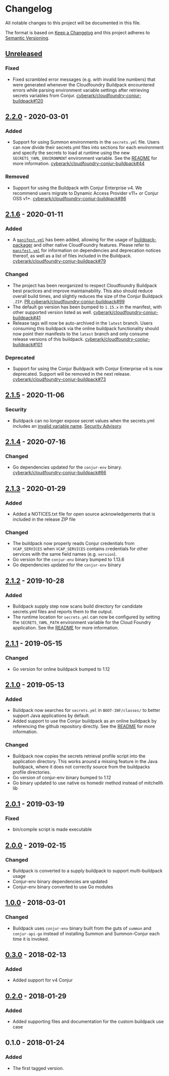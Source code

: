 # Changelog
All notable changes to this project will be documented in this file.

The format is based on [Keep a Changelog](http://keepachangelog.com/en/1.0.0/)
and this project adheres to [Semantic Versioning](http://semver.org/spec/v2.0.0.html).

## [Unreleased]

### Fixed
- Fixed scrambled error messages (e.g. with invalid line numbers) that were
  generated whenever the Cloudfoundry Buildpack encountered errors while
  parsing environment variable settings after retrieving secrets variables
  from Conjur.
  [cyberark/cloudfoundry-conjur-buildpack#120](https://github.com/cyberark/cloudfoundry-conjur-buildpack/issues/120)

## [2.2.0] - 2020-03-01
### Added
- Support for using Summon environments in the `secrets.yml` file. Users can now
  divide their secrets.yml files into sections for each environment and specify
  the secrets to load at runtime using the new `SECRETS_YAML_ENVIRONMENT`
  environment variable. See the
  [README](https://github.com/cyberark/cloudfoundry-conjur-buildpack/#using-environments-in-your-secretsyml)
  for more information.
  [cyberark/cloudfoundry-conjur-buildpack#44](https://github.com/cyberark/cloudfoundry-conjur-buildpack/issues/44)

### Removed
- Support for using the Buildpack with Conjur Enterprise v4. We recommend
  users migrate to Dynamic Access Provider v11+ or Conjur OSS v1+.
  [cyberark/cloudfoundry-conjur-buildpack#86](https://github.com/cyberark/cloudfoundry-conjur-buildpack/issues/86)

## [2.1.6] - 2020-01-11
### Added
- A [`manifest.yml`](https://github.com/cyberark/cloudfoundry-conjur-buildpack/tree/master/manifest.yml)
  has been added, allowing for the usage of
  [buildpack-packager](https://github.com/cloudfoundry/buildpack-packager)
  and other native CloudFoundry features. Please refer to
  [`manifest.yml`](https://github.com/cyberark/cloudfoundry-conjur-buildpack/tree/master/manifest.yml)
  for information on dependencies and deprecation notices thereof, as well as
  a list of files included in the Buildpack.
  [cyberark/cloudfoundry-conjur-buildpack#79](https://github.com/cyberark/cloudfoundry-conjur-buildpack/issues/79)

### Changed
- The project has been reorganized to respect Cloudfoundry Buildpack
  best practices and improve maintainability. This also should
  reduce overall build times, and slightly reduces the size
  of the Conjur Buildpack `.ZIP`.
  [PR cyberark/cloudfoundry-conjur-buildpack#99](https://github.com/cyberark/cloudfoundry-conjur-buildpack/pull/99)
- The default go version has been bumped to `1.15.x` in the manifest,
  with other supported version listed as well.
  [cyberark/cloudfoundry-conjur-buildpack#41](https://github.com/cyberark/cloudfoundry-conjur-buildpack/issues/41)
- Release tags will now be auto-archived in the `latest` branch. Users
  consuming this buildpack via the online buildpack functionality should now
  point their manifests to the `latest` branch and only consume release versions
  of this buildpack.
  [cyberark/cloudfoundry-conjur-buildpack#101](https://github.com/cyberark/cloudfoundry-conjur-buildpack/issues/101)

### Deprecated
- Support for using the Conjur Buildpack with Conjur Enterprise v4 is now deprecated.
  Support will be removed in the next release.
  [cyberark/cloudfoundry-conjur-buildpack#73](https://github.com/cyberark/cloudfoundry-conjur-buildpack/issues/73)

## [2.1.5] - 2020-11-06

### Security
- Buildpack can no longer expose secret values when the secrets.yml includes an
  [invalid variable name](https://github.com/cyberark/cloudfoundry-conjur-buildpack/#create-a-secretsyml-file).
  [Security Advisory](https://github.com/cyberark/cloudfoundry-conjur-buildpack/security/advisories/GHSA-3gqg-6hwf-vq8x)

## [2.1.4] - 2020-07-16

### Changed
- Go dependencies updated for the `conjur-env` binary.
  [cyberark/cloudfoundry-conjur-buildpack#66](https://github.com/cyberark/cloudfoundry-conjur-buildpack/issues/66)

## [2.1.3] - 2020-01-29

### Added
- Added a NOTICES.txt file for open source acknowledgements that is included
  in the release ZIP file

### Changed
- The buildpack now properly reads Conjur credentials from `VCAP_SERVICES` when
  `VCAP_SERVICES` contains credentials for other services with the same field
  names (e.g. `version`).
- Go version for the `conjur-env` binary bumped to 1.13.6
- Go dependencies updated for the `conjur-env` binary

## [2.1.2] - 2019-10-28

### Added
- Buildpack supply step now scans build directory for candidate secrets.yml files
  and reports them to the output.
- The runtime location for `secrets.yml` can now be configured by setting the
  `SECRETS_YAML_PATH` environment variable for the Cloud Foundry application. See
  the [README](README.md) for more information.

## [2.1.1] - 2019-05-15

### Changed
- Go version for online buildpack bumped to 1.12

## [2.1.0] - 2019-05-13

### Added
- Buildpack now searches for `secrets.yml` in `BOOT-INF/classes/` to better
  support Java applications by default.
- Added support to use the Conjur buildpack as an online buildpack by referencing
  the github repository directly. See the [README](README.md#online) for more
  information.

### Changed
- Buildpack now copies the secrets retrieval profile script into the application
  directory. This works around a missing feature in the Java buildpack, where it
  does not correctly source from the buildpacks profile directories.
- Go version of conjur-env binary bumped to 1.12
- Go binary updated to use native os homedir method instead of mitchellh lib

## [2.0.1] - 2019-03-19

### Fixed
- bin/compile script is made executable

## [2.0.0] - 2019-02-15

### Changed
- Buildpack is converted to a supply buildpack to support multi-buildpack usage
- Conjur-env binary dependencies are updated
- Conjur-env binary converted to use Go modules

## [1.0.0] - 2018-03-01

### Changed
- Buildpack uses `conjur-env` binary built from the guts of `summon` and `conjur-api-go` instead of installing Summon and Summon-Conjur each time it is invoked.

## [0.3.0] - 2018-02-13

### Added
- Added support for v4 Conjur

## [0.2.0] - 2018-01-29

### Added
- Added supporting files and documentation for the custom buildpack use case

## 0.1.0 - 2018-01-24
### Added
- The first tagged version.

[Unreleased]: https://github.com/cyberark/cloudfoundry-conjur-buildpack/compare/v2.2.0...HEAD
[2.2.0]: https://github.com/cyberark/cloudfoundry-conjur-buildpack/compare/v2.1.6...v2.2.0
[2.1.6]: https://github.com/cyberark/cloudfoundry-conjur-buildpack/compare/v2.1.5...v2.1.6
[2.1.5]: https://github.com/cyberark/cloudfoundry-conjur-buildpack/compare/v2.1.4...v2.1.5
[2.1.4]: https://github.com/cyberark/cloudfoundry-conjur-buildpack/compare/v2.1.3...v2.1.4
[2.1.3]: https://github.com/cyberark/cloudfoundry-conjur-buildpack/compare/v2.1.2...v2.1.3
[2.1.2]: https://github.com/cyberark/cloudfoundry-conjur-buildpack/compare/v2.1.1...v2.1.2
[2.1.1]: https://github.com/cyberark/cloudfoundry-conjur-buildpack/compare/v2.1.0...v2.1.1
[2.1.0]: https://github.com/cyberark/cloudfoundry-conjur-buildpack/compare/v2.0.1...v2.1.0
[2.0.1]: https://github.com/cyberark/cloudfoundry-conjur-buildpack/compare/v2.0.0...v2.0.1
[2.0.0]: https://github.com/cyberark/cloudfoundry-conjur-buildpack/compare/v1.0.0...v2.0.0
[1.0.0]: https://github.com/cyberark/cloudfoundry-conjur-buildpack/compare/v0.3.0...v1.0.0
[0.3.0]: https://github.com/cyberark/cloudfoundry-conjur-buildpack/compare/v0.2.0...v0.3.0
[0.2.0]: https://github.com/cyberark/cloudfoundry-conjur-buildpack/compare/v0.1.0...v0.2.0
